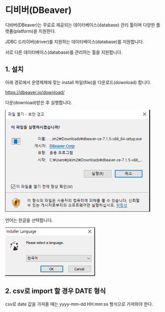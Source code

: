 # 디비버(DBeaver)
디비버(DBeaver)는 무료로 제공되는 데이터베이스(database) 관리 툴이며 다양한 플랫폼(platform)을 지원한다. 

JDBC 드라이버(driver)를 지원하는 데이터베이스(database)를 지원합니다. 

서로 다른 데이터베이스(database)를 관리하는 툴을 지원합니다.

## 1. 설치 
아래 경로에서 운영체제에 맞는 install 파일(file)을 다운로드(download) 합니다.

https://dbeaver.io/download/ 


다운(download)받은 후 실행합니다.

![jmeter 대체 텍스트](../../assets/images/develop/dbeaver-manual-1.PNG)


언어는 한글을 선택합니다.

![jmeter 대체 텍스트](../../assets/images/develop/dbeaver-manual-2.PNG)


## 2. csv로 import 할 경우  DATE 형식 
csv로 date 값을 가져올 때는 yyyy-mm-dd HH:mm:ss 형식으로 가져와야 한다.
